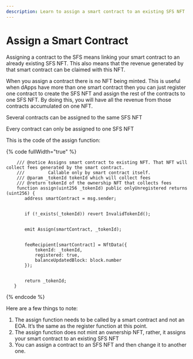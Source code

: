 ```yaml
---
description: Learn to assign a smart contract to an existing SFS NFT
---
```


# Assign a Smart Contract

Assigning a contract to the SFS means linking your smart contract to an already existing SFS NFT. This also means that the revenue generated by that smart contract can be claimed with this NFT.

When you assign a contract there is no NFT being minted. This is useful when dApps have more than one smart contract then you can just register one contract to create the SFS NFT and assign the rest of the contracts to one SFS NFT. By doing this, you will have all the revenue from those contracts accumulated on one NFT.

Several contracts can be assigned to the same SFS NFT

Every contract can only be assigned to one SFS NFT

This is the code of the assign function:

{% code fullWidth="true" %}
```solidity
    /// @notice Assigns smart contract to existing NFT. That NFT will collect fees generated by the smart contract.
    ///         Callable only by smart contract itself.
    /// @param _tokenId tokenId which will collect fees
    /// @return tokenId of the ownership NFT that collects fees
    function assign(uint256 _tokenId) public onlyUnregistered returns (uint256) {
       address smartContract = msg.sender;


       if (!_exists(_tokenId)) revert InvalidTokenId();


       emit Assign(smartContract, _tokenId);


       feeRecipient[smartContract] = NftData({
           tokenId: _tokenId,
           registered: true,
           balanceUpdatedBlock: block.number
       });


       return _tokenId;
   }
```
{% endcode %}

Here are a few things to note:

1. The assign function needs to be called by a smart contract and not an EOA. It’s the same as the register function at this point.
2. The assign function does not mint an ownership NFT, rather, it assigns your smart contract to an existing SFS NFT
3. You can assign a contract to an SFS NFT and then change it to another one.
